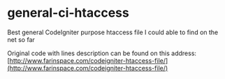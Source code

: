# general-ci-htaccess
Best general CodeIgniter purpose htaccess file I could able to find on the net so far

Original code with lines description can be found on this address:
[http://www.farinspace.com/codeigniter-htaccess-file/](http://www.farinspace.com/codeigniter-htaccess-file/)

